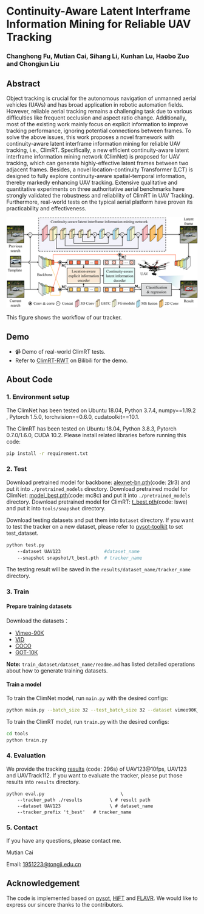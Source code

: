 # Continuity-Aware Latent Interframe Information Mining for Reliable UAV Tracking

### Changhong Fu, Mutian Cai, Sihang Li, Kunhan Lu, Haobo Zuo and Chongjun Liu


## Abstract
Object tracking is crucial for the autonomous navigation of unmanned aerial vehicles (UAVs) and has broad application in robotic automation fields. However, reliable aerial tracking remains a challenging task due to various difficulties like frequent occlusion and aspect ratio change. Additionally, most of the existing work mainly focus on explicit information to improve tracking performance, ignoring potential connections between frames. To solve the above issues, this work proposes a novel framework with continuity-aware latent interframe information mining for reliable UAV tracking, i.e., ClimRT. Specifically, a new efficient continuity-aware latent interframe information mining network (ClimNet) is proposed for UAV tracking, which can generate highly-effective latent frames between two adjacent frames. Besides, a novel location-continuity Transformer (LCT) is designed to fully explore continuity-aware spatial-temporal information, thereby markedly enhancing UAV tracking. Extensive qualitative and quantitative experiments on three authoritative aerial benchmarks have strongly validated the robustness and reliability of ClimRT in UAV Tracking. Furthermore, real-world tests on the typical aerial platform have proven its practicability and effectiveness.

![Workflow of our tracker](https://github.com/cvmutian/ClimRT/blob/main/imgs/img1.png)

This figure shows the workflow of our tracker.

## Demo

- 📹 Demo of real-world ClimRT tests.
- Refer to [ClimRT-RWT](https://www.bilibili.com/video/BV1Zt4y1A7kM/?spm_id_from=333.999.0.0&vd_source=447ba056ce40ee76e5272b9f5c71a781) on Bilibili for the demo.

## About Code
### 1. Environment setup
The ClimNet has been tested on Ubuntu 18.04, Python 3.7.4, numpy==1.19.2 , Pytorch 1.5.0, torchvision==0.6.0, cudatoolkit==10.1.

The ClimRT has been tested on Ubuntu 18.04, Python 3.8.3, Pytorch 0.7.0/1.6.0, CUDA 10.2.
Please install related libraries before running this code: 
```bash
pip install -r requirement.txt
```

### 2. Test
Download pretrained model for backbone: [alexnet-bn.pth](https://pan.baidu.com/s/1IBbepyroDz1fVmW6cxSd2A)(code: 2lr3) and put it into `./pretrained_models` directory.
Download pretrained model for ClimNet: [model_best.pth](https://pan.baidu.com/s/1bjyeT_JwS76MrZFcXM50uw)(code: mc8c) and put it into `./pretrained_models` directory.
Download pretrained model for ClimRT: [t_best.pth](https://pan.baidu.com/s/1Dy0ff1GtWLlZQJ_eKvzs9g)(code: lswe) and put it into `tools/snapshot` directory.

Download testing datasets and put them into `Dataset` directory. If you want to test the tracker on a new dataset, please refer to [pysot-toolkit](https://github.com/StrangerZhang/pysot-toolkit) to set test_dataset.

```bash 
python test.py                                
	--dataset UAV123                #dataset_name
	--snapshot snapshot/t_best.pth  # tracker_name
```
The testing result will be saved in the `results/dataset_name/tracker_name` directory.

### 3. Train

#### Prepare training datasets

Download the datasets：
* [Vimeo-90K](http://toflow.csail.mit.edu/)
* [VID](http://image-net.org/challenges/LSVRC/2017/)
* [COCO](http://cocodataset.org)
* [GOT-10K](http://got-10k.aitestunion.com/downloads)


**Note:** `train_dataset/dataset_name/readme.md` has listed detailed operations about how to generate training datasets.


#### Train a model
To train the ClimNet model, run `main.py` with the desired configs:
```bash
python main.py --batch_size 32 --test_batch_size 32 --dataset vimeo90K_septuplet --loss 1*L1 --max_epoch 100 --lr 0.002 --data_root /train_dataset/vimeo_triplet --n_outputs 1 

```
To train the ClimRT model, run `train.py` with the desired configs:

```bash
cd tools
python train.py
```

### 4. Evaluation
We provide the tracking [results](https://pan.baidu.com/s/1wj22fFjlB2VNkXAvVLXCig) (code: 296s) of UAV123@10fps, UAV123 and UAVTrack112. If you want to evaluate the tracker, please put those results into  `results` directory.
```
python eval.py 	                          \
	--tracker_path ./results          \ # result path
	--dataset UAV123                  \ # dataset_name
	--tracker_prefix 't_best'   # tracker_name
```

### 5. Contact
If you have any questions, please contact me.

Mutian Cai

Email: [1951223@tongji.edu.cn](1951223@tongji.edu.cn)



## Acknowledgement
The code is implemented based on [pysot](https://github.com/STVIR/pysot), [HiFT](https://github.com/vision4robotics/HiFT) and [FLAVR](https://github.com/tarun005/FLAVR). We would like to express our sincere thanks to the contributors.
